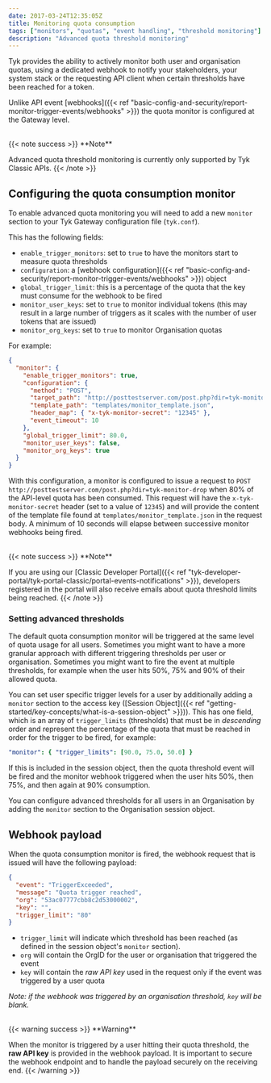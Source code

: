 ```yaml
---
date: 2017-03-24T12:35:05Z
title: Monitoring quota consumption
tags: ["monitors", "quotas", "event handling", "threshold monitoring"]
description: "Advanced quota threshold monitoring"
---
```


Tyk provides the ability to actively monitor both user and organisation quotas, using a dedicated webhook to notify your
stakeholders, your system stack or the requesting API client when certain thresholds have been reached for a token.

Unlike API event [webhooks]({{< ref "basic-config-and-security/report-monitor-trigger-events/webhooks" >}}) the quota
monitor is configured at the Gateway level.

<br>
{{< note success >}}
**Note**

Advanced quota threshold monitoring is currently only supported by Tyk Classic APIs. {{< /note >}}

## Configuring the quota consumption monitor

To enable advanced quota monitoring you will need to add a new `monitor` section to your Tyk Gateway configuration file
(`tyk.conf`).

This has the following fields:

- `enable_trigger_monitors`: set to `true` to have the monitors start to measure quota thresholds
- `configuration`: a [webhook
  configuration]({{< ref "basic-config-and-security/report-monitor-trigger-events/webhooks" >}}) object
- `global_trigger_limit`: this is a percentage of the quota that the key must consume for the webhook to be fired
- `monitor_user_keys`: set to `true` to monitor individual tokens (this may result in a large number of triggers as it
  scales with the number of user tokens that are issued)
- `monitor_org_keys`: set to `true` to monitor Organisation quotas

For example:

```json
{
  "monitor": {
    "enable_trigger_monitors": true,
    "configuration": {
      "method": "POST",
      "target_path": "http://posttestserver.com/post.php?dir=tyk-monitor-drop",
      "template_path": "templates/monitor_template.json",
      "header_map": { "x-tyk-monitor-secret": "12345" },
      "event_timeout": 10
    },
    "global_trigger_limit": 80.0,
    "monitor_user_keys": false,
    "monitor_org_keys": true
  }
}
```

With this configuration, a monitor is configured to issue a request to
`POST http://posttestserver.com/post.php?dir=tyk-monitor-drop` when 80% of the API-level quota has been consumed. This
request will have the `x-tyk-monitor-secret` header (set to a value of `12345`) and will provide the content of the
template file found at `templates/monitor_template.json` in the request body. A minimum of 10 seconds will elapse
between successive monitor webhooks being fired.

<br>
{{< note success >}}
**Note**

If you are using our [Classic
Developer Portal]({{< ref "tyk-developer-portal/tyk-portal-classic/portal-events-notifications" >}}), developers
registered in the portal will also receive emails about quota threshold limits being reached. {{< /note >}}

### Setting advanced thresholds

The default quota consumption monitor will be triggered at the same level of quota usage for all users. Sometimes you
might want to have a more granular approach with different triggering thresholds per user or organisation. Sometimes you
might want to fire the event at multiple thresholds, for example when the user hits 50%, 75% and 90% of their allowed
quota.

You can set user specific trigger levels for a user by additionally adding a `monitor` section to the access key
([Session Object]({{< ref "getting-started/key-concepts/what-is-a-session-object" >}})). This has one field, which is an
array of `trigger_limits` (thresholds) that must be in _descending_ order and represent the percentage of the quota that
must be reached in order for the trigger to be fired, for example:

```yaml
"monitor": { "trigger_limits": [90.0, 75.0, 50.0] }
```

If this is included in the session object, then the quota threshold event will be fired and the monitor webhook
triggered when the user hits 50%, then 75%, and then again at 90% consumption.

You can configure advanced thresholds for all users in an Organisation by adding the `monitor` section to the
Organisation session object.

## Webhook payload

When the quota consumption monitor is fired, the webhook request that is issued will have the following payload:

```json
{
  "event": "TriggerExceeded",
  "message": "Quota trigger reached",
  "org": "53ac07777cbb8c2d53000002",
  "key": "",
  "trigger_limit": "80"
}
```

- `trigger_limit` will indicate which threshold has been reached (as defined in the session object's `monitor` section).
- `org` will contain the OrgID for the user or organisation that triggered the event
- `key` will contain the _raw API key_ used in the request only if the event was triggered by a user quota

_Note: if the webhook was triggered by an organisation threshold, `key` will be blank._

<br>
{{< warning success >}}
**Warning**

When the monitor is triggered by a user hitting their quota threshold, the <b>raw API key</b> is provided in the webhook
payload. It is important to secure the webhook endpoint and to handle the payload securely on the receiving end.
{{< /warning >}}
